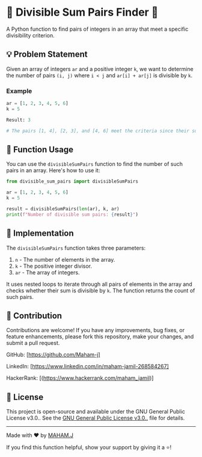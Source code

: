 # 🤖 Divisible Sum Pairs Finder 🤖

A Python function to find pairs of integers in an array that meet a specific divisibility criterion.

## 💡 Problem Statement

Given an array of integers `ar` and a positive integer `k`, we want to determine the number of pairs `(i, j)` where `i < j` and `ar[i] + ar[j]` is divisible by `k`.

### Example

```python
ar = [1, 2, 3, 4, 5, 6]
k = 5

Result: 3

# The pairs [1, 4], [2, 3], and [4, 6] meet the criteria since their sums are divisible by 5.
```

## 🚀 Function Usage

You can use the `divisibleSumPairs` function to find the number of such pairs in an array. Here's how to use it:

```python
from divisible_sum_pairs import divisibleSumPairs

ar = [1, 2, 3, 4, 5, 6]
k = 5

result = divisibleSumPairs(len(ar), k, ar)
print(f"Number of divisible sum pairs: {result}")
```

## 🔧 Implementation

The `divisibleSumPairs` function takes three parameters:

1. `n` - The number of elements in the array.
2. `k` - The positive integer divisor.
3. `ar` - The array of integers.

It uses nested loops to iterate through all pairs of elements in the array and checks whether their sum is divisible by `k`. The function returns the count of such pairs.

## 🌟 Contribution

Contributions are welcome! If you have any improvements, bug fixes, or feature enhancements, please fork this repository, make your changes, and submit a pull request.

GitHub: [https://github.com/Maham-j]

LinkedIn: [https://www.linkedin.com/in/maham-jamil-268584267]

HackerRank: [(https://www.hackerrank.com/maham_jamil)]

## 📄 License

This project is open-source and available under the GNU General Public License v3.0.. See the [GNU General Public License v3.0..](LICENSE) file for details.

---

Made with ❤️ by [MAHAM.J](https://github.com/yourusername)

If you find this function helpful, show your support by giving it a ⭐️!
